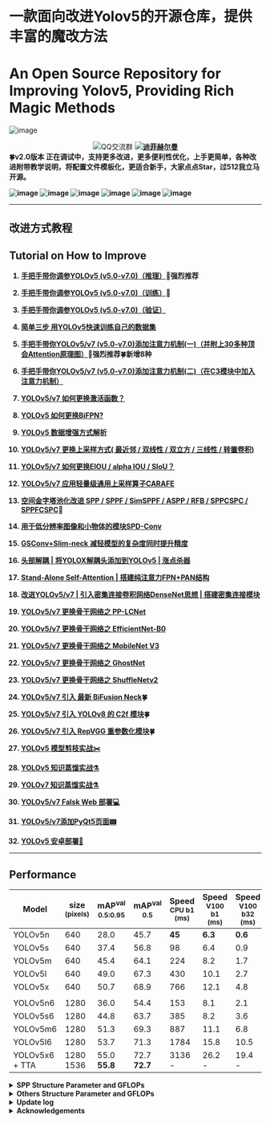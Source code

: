 # 一款面向改进Yolov5的开源仓库，提供丰富的魔改方法
# An Open Source Repository for Improving Yolov5, Providing Rich Magic Methods


![image](https://user-images.githubusercontent.com/58406737/202331524-d57da9d4-bc93-492a-be05-4f5f4dcc9aab.png)


<div align="center">       <img src="https://img.shields.io/badge/QQ%E4%BA%A4%E6%B5%81%E7%BE%A4-750560739-blue"
                        alt="QQ交流群">
                    <b><a href="https://github.com/WangQvQ/Yolov5_Magic">
                            <img src="https://img.shields.io/badge/%E8%BF%AA%E8%8F%B2%E8%B5%AB%E5%B0%94%E6%9B%BC-YOLO%20Magic-critical"
                                alt="迪菲赫尔曼">
                        </a>
</center></div>
🍀v2.0版本 正在调试中，支持更多改进，更多便利性优化，上手更简单，各种改进附带教学说明，将配置文件模板化，更适合新手，大家点点Star，过512我立马开源。

![image](https://user-images.githubusercontent.com/58406737/219826108-701fd4b4-fd33-41f6-ba30-03db45230241.png)
![image](https://user-images.githubusercontent.com/58406737/219826114-7401b671-5574-4f11-ba80-871431b8e2cb.png)
![image](https://user-images.githubusercontent.com/58406737/219826118-0d2e49dc-ff6d-43cb-8193-0c120ef5c581.png)
![image](https://user-images.githubusercontent.com/58406737/219826124-31abdfad-adb7-4b7d-9393-dfcb5e98d1bc.png)
![image](https://user-images.githubusercontent.com/58406737/219826126-7f453dbf-53f2-4172-9866-944705053e30.png)
![image](https://user-images.githubusercontent.com/58406737/219826130-b4a6aa8e-3aa0-4639-b3c4-ec8f8e337524.png)


-----

## 改进方式教程
## Tutorial on How to Improve


1. [手把手带你调参YOLOv5 (v5.0-v7.0)（推理）](http://t.csdn.cn/lalqs)🌟强烈推荐

2. [手把手带你调参YOLOv5 (v5.0-v7.0)（训练）](http://t.csdn.cn/YCQ3K)🚀

3. [手把手带你调参YOLOv5 (v5.0-v7.0)（验证）](http://t.csdn.cn/NmnCz)

4. [简单三步 用YOLOv5快速训练自己的数据集](http://t.csdn.cn/dw9Ry)

5. [手把手带你YOLOv5/v7 (v5.0-v7.0)添加注意力机制(一)（并附上30多种顶会Attention原理图）](http://t.csdn.cn/YupOX)🌟强烈推荐🍀新增8种

6. [手把手带你YOLOv5/v7 (v5.0-v7.0)添加注意力机制(二)（在C3模块中加入注意力机制）](http://t.csdn.cn/nz8WT)

7. [YOLOv5/v7 如何更换激活函数？](http://t.csdn.cn/8UcSs)

8. [YOLOv5 如何更换BiFPN? ](http://t.csdn.cn/7wzQv)

9. [YOLOv5 数据增强方式解析](http://t.csdn.cn/cGpDO)

10. [YOLOv5/v7 更换上采样方式( 最近邻 / 双线性 / 双立方 / 三线性 / 转置卷积)](http://t.csdn.cn/vbaec)

11. [YOLOv5/v7 如何更换EIOU / alpha IOU / SIoU？](http://t.csdn.cn/1Fgll)

12. [YOLOv5/v7 应用轻量级通用上采样算子CARAFE](http://t.csdn.cn/4lj50)

13. [空间金字塔池化改进 SPP / SPPF / SimSPPF / ASPP / RFB / SPPCSPC / SPPFCSPC](http://t.csdn.cn/IAq5X)🚀

14. [用于低分辨率图像和小物体的模块SPD-Conv](http://t.csdn.cn/NJRUA)

15. [GSConv+Slim-neck 减轻模型的复杂度同时提升精度](http://t.csdn.cn/wzRi0)

16. [头部解耦 | 将YOLOX解耦头添加到YOLOv5 | 涨点杀器](http://t.csdn.cn/tIPgX)

17. [Stand-Alone Self-Attention | 搭建纯注意力FPN+PAN结构](http://t.csdn.cn/v2Xni)

18. [改进YOLOv5/v7 | 引入密集连接卷积网络DenseNet思想 | 搭建密集连接模块](http://t.csdn.cn/yq3qD)
19. [YOLOv5/v7 更换骨干网络之 PP-LCNet](http://t.csdn.cn/8vV0D)
20. [YOLOv5/v7 更换骨干网络之 EfficientNet-B0](http://t.csdn.cn/5iNl3)
21. [YOLOv5/v7 更换骨干网络之 MobileNet V3](http://t.csdn.cn/aXR9g)
22. [YOLOv5/v7 更换骨干网络之 GhostNet](http://t.csdn.cn/qR7Go)
23. [YOLOv5/v7 更换骨干网络之 ShuffleNetv2](http://t.csdn.cn/eEJRh)
24. [YOLOv5/v7 引入 最新 BiFusion Neck](http://t.csdn.cn/nXjj1)🍀
25. [YOLOv5/v7 引入 YOLOv8 的 C2f 模块](http://t.csdn.cn/VCZ3n)🍀
26. [YOLOv5/v7 引入 RepVGG 重参数化模块](http://t.csdn.cn/ZfZBb)🍀
27. [YOLOv5 模型剪枝实战✂️](http://t.csdn.cn/KgvsB)
19. [YOLOv5 知识蒸馏实战⚗️](http://t.csdn.cn/nJYLj)
20. [YOLOv7 知识蒸馏实战⚗️](http://t.csdn.cn/upFwG)
21. [YOLOv5/v7 Falsk Web 部署💻](https://yolov5.blog.csdn.net/article/details/128787333)
22. [YOLOv5/v7添加PyQt5页面📟](https://yolov5.blog.csdn.net/article/details/128787333)
23. [YOLOv5 安卓部署📱](https://yolov5.blog.csdn.net/article/details/127610833) 
------



## Performance
| Model                                                                                                | size<br><sup>(pixels) | mAP<sup>val<br>0.5:0.95 | mAP<sup>val<br>0.5 | Speed<br><sup>CPU b1<br>(ms) | Speed<br><sup>V100 b1<br>(ms) | Speed<br><sup>V100 b32<br>(ms) | params<br><sup>(M) | FLOPs<br><sup>@640 (B) | Weights
|------------------------------------------------------------------------------------------------------|-----------------------|-------------------------|--------------------|------------------------------|-------------------------------|--------------------------------|--------------------|------------------------|------------------------|
| YOLOv5n                   | 640                   | 28.0                    | 45.7               | **45**                       | **6.3**                       | **0.6**                        | **1.9**            | **4.5**                | [YOLOv5n](https://github.com/ultralytics/yolov5/releases/download/v6.1/yolov5n.pt)
| YOLOv5s                   | 640                   | 37.4                    | 56.8               | 98                           | 6.4                           | 0.9                            | 7.2                | 16.5                   | [YOLOv5s](https://github.com/ultralytics/yolov5/releases/download/v6.1/yolov5s.pt)
| YOLOv5m                   | 640                   | 45.4                    | 64.1               | 224                          | 8.2                           | 1.7                            | 21.2               | 49.0                   | [YOLOv5m](https://github.com/ultralytics/yolov5/releases/download/v6.1/yolov5m.pt)
| YOLOv5l                   | 640                   | 49.0                    | 67.3               | 430                          | 10.1                          | 2.7                            | 46.5               | 109.1                  | [YOLOv5l](https://github.com/ultralytics/yolov5/releases/download/v6.1/yolov5l.pt)
| YOLOv5x                   | 640                   | 50.7                    | 68.9               | 766                          | 12.1                          | 4.8                            | 86.7               | 205.7                  | [YOLOv5x](https://github.com/ultralytics/yolov5/releases/download/v6.1/yolov5x.pt)
|                                                                                                      |                       |                         |                    |                              |                               |                                |                    |                        |
| YOLOv5n6                 | 1280                  | 36.0                    | 54.4               | 153                          | 8.1                           | 2.1                            | 3.2                | 4.6                    |[YOLOv5n6](https://github.com/ultralytics/yolov5/releases/download/v6.1/yolov5n6.pt)
| YOLOv5s6                 | 1280                  | 44.8                    | 63.7               | 385                          | 8.2                           | 3.6                            | 12.6               | 16.8                   |[YOLOv5s6](https://github.com/ultralytics/yolov5/releases/download/v6.1/yolov5s6.pt)
| YOLOv5m6                 | 1280                  | 51.3                    | 69.3               | 887                          | 11.1                          | 6.8                            | 35.7               | 50.0                   |[YOLOv5m6](https://github.com/ultralytics/yolov5/releases/download/v6.1/yolov5m6.pt)
| YOLOv5l6                 | 1280                  | 53.7                    | 71.3               | 1784                         | 15.8                          | 10.5                           | 76.8               | 111.4                  |[YOLOv5l6](https://github.com/ultralytics/yolov5/releases/download/v6.1/yolov5l6.pt)
| YOLOv5x6<br>+ TTA | 1280<br>1536          | 55.0<br>**55.8**        | 72.7<br>**72.7**   | 3136<br>-                    | 26.2<br>-                     | 19.4<br>-                      | 140.7<br>-         | 209.8<br>-             |[YOLOv5x6](https://github.com/ultralytics/yolov5/releases/download/v6.1/yolov5x6.pt)

              
 <details><summary> <b>SPP Structure Parameter and GFLOPs</b> </summary>
 
| Model         | 参数量(parameters) | 计算量(GFLOPs) |
| ------------- | ------------------ | -------------- |
| SPP           | 7225885            | 16.5           |
| SPPF          | 7235389            | 16.5           |
| SimSPPF       | 7235389            | 16.5           |
| ASPP          | 15485725           | 23.1           |
| BasicRFB      | 7895421            | 17.1           |
| SPPCSPC       | 13663549           | 21.7           |
| SPPCSPC_group | 8355133            | 17.4           |

</details>

<details><summary> <b>Others Structure Parameter and GFLOPs</b> </summary>

| Model         | 参数量(parameters) | 计算量(GFLOPs) |
| ------------- | ------------------ | -------------- |
| TransposeConv upsampling| 7241917            | 16.6           |
| InceptionConv | 7233597            | 16.2           |
| BiFPN         | 7384006            | 17.2           |
| ShuffleNetv2  | 3844193            | 8.1            |
| CARAFE        | 7369445            | 17.0           |
</details>




<details><summary> <b>Update log</b> </summary>
2022.8.22 yolo.py Add Chinese annotations🍀

2022.8.24 Add Demo of Pyqt page🍀
</details>

<details><summary> <b>Acknowledgements</b> </summary>
https://github.com/ultralytics/yolov5
</details>
